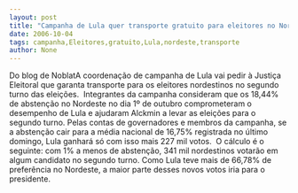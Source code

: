 ```yaml
---
layout: post
title: "Campanha de Lula quer transporte gratuito para eleitores no Nordeste"
date: 2006-10-04
tags: campanha,Eleitores,gratuito,Lula,nordeste,transporte
author: None
---
```

Do blog de NoblatA coordenação de campanha de Lula vai pedir à Justiça Eleitoral que garanta transporte para os eleitores nordestinos no segundo turno das eleições. &nbsp;Integrantes da campanha consideram que os 18,44% de abstenção no Nordeste no dia 1º de outubro comprometeram o desempenho de Lula e ajudaram Alckmin a levar as eleições para o segundo turno.&nbsp;Pelas contas de governadores e membros da campanha, se a abstenção cair para a média nacional de 16,75% registrada no último domingo, Lula ganhará só com isso mais 227 mil votos. &nbsp;O cálculo é o seguinte: com 1% a menos de abstenção, 341 mil nordestinos votarão em algum candidato no segundo turno. Como Lula teve mais de 66,78% de preferência no Nordeste, a maior parte desses novos votos iria para o presidente. 
